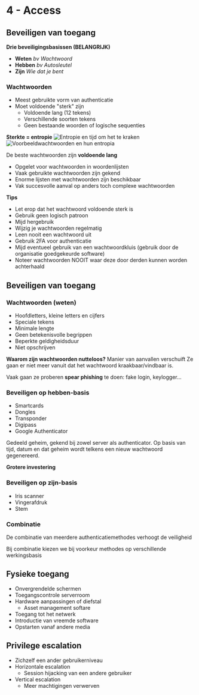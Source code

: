 # 4 - Access
## Beveiligen van toegang
**Drie beveiligingsbasissen (BELANGRIJK)**
- **Weten**
*bv Wachtwoord*
- **Hebben**
*bv Autosleutel*
- **Zijn**
*Wie dat je bent*

### Wachtwoorden
- Meest gebruikte vorm van authenticatie
- Moet voldoende "sterk" zijn
  - Voldoende lang (12 tekens)
  - Verschillende soorten tekens
  - Geen bestaande woorden of logische sequenties

**Sterkte = entropie**
![Entropie en tijd om het te kraken](https://i.imgur.com/wNIY6DH.png)
![Voorbeeldwachtwoorden en hun entropia](https://i.imgur.com/HHyQcne.png)

De beste wachtwoorden zijn **voldoende lang**

 - Opgelet voor wachtwoorden in woordenlijsten
 - Vaak gebruikte wachtwoorden zijn gekend
 - Enorme lijsten met wachtwoorden zijn beschikbaar
 - Vak succesvolle aanval op anders toch complexe wachtwoorden
 
 **Tips**
 - Let erop dat het wachtwoord voldoende sterk is
 - Gebruik geen logisch patroon
 - Mijd hergebruik
 - Wijzig je wachtwoorden regelmatig
 - Leen nooit een wachtwoord uit
- Gebruik 2FA voor authenticatie
- Mijd eventueel gebruik van een wachtwoordkluis (gebruik door de organisatie goedgekeurde software)
- Noteer wachtwoorden NOOIT waar deze door derden kunnen worden achterhaald

## Beveiligen van toegang
### Wachtwoorden (weten)
- Hoofdletters, kleine letters en cijfers
- Speciale tekens
- Minimale lengte
- Geen betekenisvolle begrippen
- Beperkte geldigheidsduur
- Niet opschrijven

**Waarom zijn wachtwoorden nutteloos?**
Manier van aanvallen verschuift
Ze gaan er niet meer vanuit dat het wachtwoord kraakbaar/vindbaar is.

Vaak gaan ze proberen **spear phishing** te doen: fake login, keylogger...

### Beveiligen op hebben-basis
- Smartcards
- Dongles
- Transponder
- Digipass
- Google Authenticator

Gedeeld geheim, gekend bij zowel server als authenticator.
Op basis van tijd, datum en dat geheim wordt telkens een nieuw wachtwoord gegenereerd.

**Grotere investering**

### Beveiligen op zijn-basis
- Iris scanner
- Vingerafdruk
- Stem

### Combinatie
De combinatie van meerdere authenticatiemethodes verhoogt de veiligheid

Bij combinatie kiezen we bij voorkeur methodes op verschillende werkingsbasis

## Fysieke toegang
- Onvergrendelde schermen
- Toegangscontrole serverroom
- Hardware aanpassingen of diefstal
  - Asset management softare
- Toegang tot het netwerk
- Introductie van vreemde software
- Opstarten vanaf andere media

## Privilege escalation
- Zichzelf een ander gebruikerniveau
- Horizontale escalation
  - Session hijacking van een andere gebruiker
- Vertical escalation
  - Meer machtigingen verwerven
<!--stackedit_data:
eyJoaXN0b3J5IjpbMTk2MzM2MDQzMCwyMDYwMTI0MDg4LC02OT
k5NjI2MzEsODkwNTc2Mjg3LDEyOTk0MjE0ODIsLTM1NTY2MTQw
MywtODQ4MTY4NjYxLC04ODkxMzIxNjQsMTk2Mzk2NzA2Nl19
-->